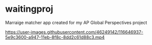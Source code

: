 # waitingproj

Marraige matcher app created for my AP Global Perspectives project


https://user-images.githubusercontent.com/46249142/116646937-5e9c3600-a947-11eb-8f8c-8dd2c61d88c3.mp4

